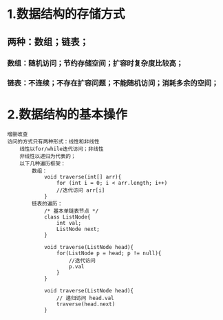 # 1.数据结构的存储方式
## 两种：数组；链表；
### 数组：随机访问；节约存储空间；扩容时复杂度比较高；
### 链表：不连续；不存在扩容问题；不能随机访问；消耗多余的空间；
# 2.数据结构的基本操作
    增删改查
    访问的方式只有两种形式：线性和非线性
        线性以for/while迭代访问；非线性
        非线性以递归为代表的；
        以下几种遍历框架：
            数组：
                void traverse(int[] arr){
                    for (int i = 0; i < arr.length; i++)
                    //迭代访问 arr[i]
                }
            链表的遍历：
                /* 基本单链表节点 */
                class ListNode{
                    int val;
                    ListNode next;
                }

                void traverse(ListNode head){
                    for(ListNode p = head; p != null){
                        //迭代访问
                        p.val
                    }
                }

                void traverse(ListNode head){
                    // 递归访问 head.val
                    traverse(head.next)
                }
            
